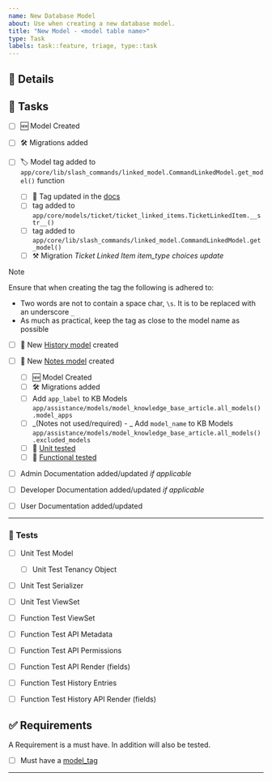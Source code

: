 ```yaml
---
name: New Database Model
about: Use when creating a new database model.
title: "New Model - <model table name>"
type: Task
labels: task::feature, triage, type::task
---
```


<!-- Add an intro -->


<!-- describe a use case if not covered in intro -->


## 📝 Details
<!-- 

Describe in detail the following:

- New model field
    - if foreign key field, what it's name will be or if it's not to be linked ensure specified and coded with `related_name = '+' to disable the link`. 
- How the UI will work, be layed out, new ui features etc
- custom permissions if required

-->


## 🚧 Tasks

<!-- Don't remove tasks strike them out. use `~~` before and after the item. i.e. `- ~~[ ] Model Created~~` note: don't include the list dash-->

- [ ] 🆕 Model Created

- [ ] 🛠️ Migrations added

- [ ] 🏷️ Model tag added to `app/core/lib/slash_commands/linked_model.CommandLinkedModel.get_model()` function

    - [ ] 📘 Tag updated in the [docs](https://nofusscomputing.com/projects/centurion_erp/user/core/markdown/#model-reference)
    - [ ] tag added to `app/core/models/ticket/ticket_linked_items.TicketLinkedItem.__str__()`
    - [ ] tag added to `app/core/lib/slash_commands/linked_model.CommandLinkedModel.get_model()`
    - [ ] ⚒️ Migration _Ticket Linked Item item_type choices update_

>[!note]
> Ensure that when creating the tag the following is adhered to:
> - Two words are not to contain a space char, `\s`. It is to be replaced with an underscore `_`
> - As much as practical, keep the tag as close to the model name as possible

- [ ] 📝 New [History model](https://nofusscomputing.com/projects/centurion_erp/development/core/model_history/) created 

- [ ] 📓 New [Notes model](https://nofusscomputing.com/projects/centurion_erp/development/core/model_notes/) created 
    - [ ] 🆕 Model Created
    - [ ] 🛠️ Migrations added
    - [ ] Add `app_label` to KB Models `app/assistance/models/model_knowledge_base_article.all_models().model_apps`
    - [ ] _(Notes not used/required) - _ Add `model_name` to KB Models `app/assistance/models/model_knowledge_base_article.all_models().excluded_models`
    - [ ] 🧪 [Unit tested](https://nofusscomputing.com/projects/centurion_erp/development/core/model_notes/#testing)
    - [ ] 🧪 [Functional tested](https://nofusscomputing.com/projects/centurion_erp/development/core/model_notes/#testing)

- [ ] Admin Documentation added/updated _if applicable_
- [ ] Developer Documentation added/updated _if applicable_
- [ ] User Documentation added/updated

---

<!-- Add additional tasks here and as a check box list -->



### 🧪 Tests

- [ ] Unit Test Model
    - [ ] Unit Test Tenancy Object
- [ ] Unit Test Serializer
- [ ] Unit Test ViewSet
- [ ] Function Test ViewSet
- [ ] Function Test API Metadata
- [ ] Function Test API Permissions
- [ ] Function Test API Render (fields)
- [ ] Function Test History Entries
- [ ] Function Test History API Render (fields)


## ✅ Requirements

A Requirement is a must have. In addition will also be tested.

- [ ] Must have a [model_tag](https://nofusscomputing.com/projects/centurion_erp/user/core/markdown/#model-reference)

---

<!-- Add additional requirement here and as a check box list -->
